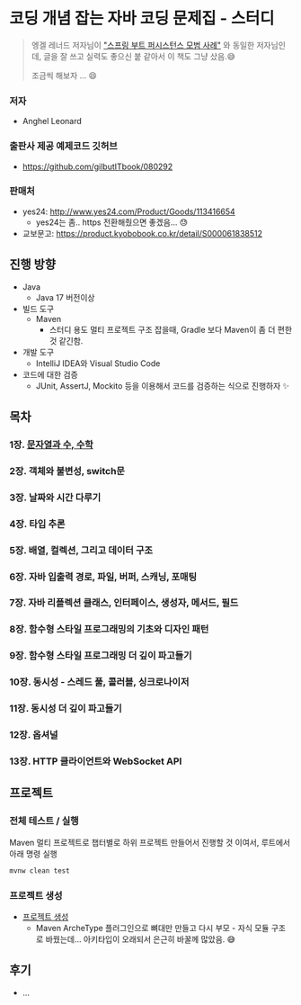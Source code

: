 # 코딩 개념 잡는 자바 코딩 문제집 - 스터디

> 엥겔 레너드 저자님이 ["스프링 부트 퍼시스턴스 모범 사례"](https://github.com/mklinkj/spring-boot-persistence-best-practices-study) 와 동일한 저자님인데, 글을 잘 쓰고 실력도 좋으신 붙 같아서 이 책도 그냥 샀음.😅
>
> 조금씩 해보자 ... 😄

### 저자

* Anghel Leonard




### 출판사 제공 예제코드 깃허브

* https://github.com/gilbutITbook/080292



### 판매처

* yes24: http://www.yes24.com/Product/Goods/113416654
  * yes24는 좀.. https 전환해줬으면 좋겠음... 😓
* 교보문고: https://product.kyobobook.co.kr/detail/S000061838512



## 진행 방향

* Java
  * Java 17 버전이상
* 빌드 도구
  * Maven
    * 스터디 용도 멀티 프로젝트 구조 잡을때, Gradle 보다 Maven이 좀 더 편한 것 같긴함.
* 개발 도구
  * IntelliJ IDEA와 Visual Studio Code
* 코드에 대한 검증
  * JUnit, AssertJ, Mockito 등을 이용해서 코드를 검증하는 식으로 진행하자 ✨




## 목차

### 1장. [문자열과 수, 수학](jcps-chap01)

### 2장. 객체와 불변성, switch문

### 3장. 날짜와 시간 다루기

### 4장. 타입 추론

### 5장. 배열, 컬렉션, 그리고 데이터 구조

### 6장. 자바 입출력 경로, 파일, 버퍼, 스캐닝, 포매팅

### 7장. 자바 리플렉션 클래스, 인터페이스, 생성자, 메서드, 필드

### 8장. 함수형 스타일 프로그래밍의 기초와 디자인 패턴

### 9장. 함수형 스타일 프로그래밍 더 깊이 파고들기

### 10장. 동시성 - 스레드 풀, 콜러블, 싱크로나이저

### 11장. 동시성 더 깊이 파고들기

### 12장. 옵셔널

### 13장. HTTP 클라이언트와 WebSocket API



## 프로젝트

### 전체 테스트 / 실행

Maven 멀티 프로젝트로 챕터별로 하위 프로젝트 만들어서 진행할 것 이여서, 루트에서 아래 명령 실행

```sh
mvnw clean test
```



### 프로젝트 생성

* [프로젝트 생성](Project-Init.md) 
  * Maven ArcheType 플러그인으로 뼈대만 만들고 다시 부모 - 자식 모듈 구조로 바꿨는데... 아키타입이 오래되서 은근히 바꿀께 많았음. 😅



## 후기

* ...

